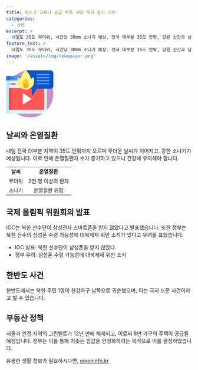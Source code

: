 ```yaml
---
title: 마스크 코로나 공급 부족 사태 우려 증가 이슈
categories:
  - 사회
excerpt: >
  내일도 35도 무더위, 시간당 30mm 소나기 예상. 전국 대부분 35도 안팎, 강원 산간과 남부 지방 비 예보. 온열질환자 2천 명 넘어, 사망자 19명. IOC 북한 선수단, 삼성 폰 받지 않아. 북한 주민 1명 한강하구 중립수역 넘어 귀순. 12년 만에 서울 그린벨트 해제, 8만 호 공급. #무더위 #소나기 #온열질환자 #IOC #북한주민_귀순 #그린벨트
feature_text: >
  내일도 35도 무더위, 시간당 30mm 소나기 예상. 전국 대부분 35도 안팎, 강원 산간과 남부 지방 비 예보. 온열질환자 2천 명 넘어, 사망자 19명. IOC 북한 선수단, 삼성 폰 받지 않아. 북한 주민 1명 한강하구 중립수역 넘어 귀순. 12년 만에 서울 그린벨트 해제, 8만 호 공급. #무더위 #소나기 #온열질환자 #IOC #북한주민_귀순 #그린벨트
image: '/assets/img/newspaper.png'
---
```


<p><img src="/assets/img/news.png" alt="rentncar 속보" /></p>

<h2>날씨와 온열질환</h2>

<p data-ke-size="size16">내일 전국 대부분 지역이 35도 안팎까지 오르며 무더운 날씨가 이어지고, 강한 소나기가 예상됩니다. 이로 인해 온열질환자 수가 증가하고 있으니 건강에 유의해야 합니다. </p>

<table>
  <tr>
    <td style="text-align: center; height: 17px;"><b>날씨</b></td>
    <td style="text-align: center; height: 17px;"><b>온열질환</b></td>
  </tr>
  <tr>
    <td style="text-align: center; height: 17px;">무더위</td>
    <td style="text-align: center; height: 17px;">2천 명 이상의 환자</td>
  </tr>
  <tr>
    <td style="text-align: center; height: 17px;">소나기</td>
    <td style="text-align: center; height: 17px;">온열질환 위험</td>
  </tr>
</table>

<h2>국제 올림픽 위원회의 발표</h2>

<p data-ke-size="size16">IOC는 북한 선수단이 삼성전자 스마트폰을 받지 않았다고 발표했습니다. 또한 정부는 북한 선수의 삼성폰 수령 가능성에 대북제재 위반 소지가 있다고 우려를 표했습니다. </p>

<ul>
  <li>IOC 발표: 북한 선수단이 삼성폰을 받지 않았다.</li>
  <li>정부 우려: 삼성폰 수령 가능성에 대북제재 위반 소지</li>
</ul>

<h2>한반도 사건</h2>

<p data-ke-size="size16">한반도에서는 북한 주민 1명이 한강하구 남쪽으로 귀순했으며, 이는 극히 드문 사건이라고 할 수 있습니다.</p>

<h2>부동산 정책</h2>

<p data-ke-size="size16">서울과 인접 지역의 그린벨트가 12년 만에 해제되고, 이로써 8만 가구의 주택이 공급될 예정입니다. 정부는 이를 통해 치솟는 집값을 안정화하려는 목적으로 이를 결정하였습니다.</p>
유용한 생활 정보가 필요하시다면, <a href="https://onioninfo.kr" rel="dofollow">onioninfo.kr</a>


